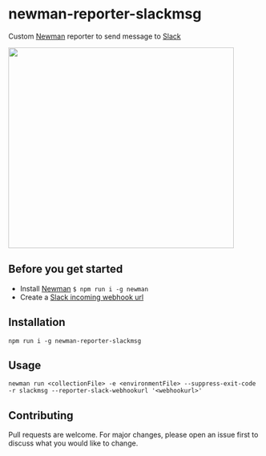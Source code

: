 # newman-reporter-slackmsg

Custom [Newman](https://github.com/postmanlabs/newman) reporter to send message to [Slack](https://slack.com/)

<img src="https://github.com/jackcoded/newman-reporter-slackmsg/blob/master/testResults.png?raw=true" width="450"  height="400">

## Before you get started
- Install [Newman](https://github.com/postmanlabs/newman) ``` $ npm run i -g newman ```
- Create a [Slack incoming webhook url](https://api.slack.com/messaging/webhooks)

## Installation
 ```CLI
 npm run i -g newman-reporter-slackmsg
 ```

## Usage
 ```CLI
 newman run <collectionFile> -e <environmentFile> --suppress-exit-code -r slackmsg --reporter-slack-webhookurl '<webhookurl>'
 ```

## Contributing
Pull requests are welcome. For major changes, please open an issue first to discuss what you would like to change.
